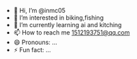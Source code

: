 - 👋 Hi, I’m @inmc05
- 👀 I’m interested in biking,fishing
- 🌱 I’m currently learning ai and kitching
- 📫 How to reach me 1512193751@qq.com
- 😄 Pronouns: ...
- ⚡ Fun fact: ...

<!---
inmc05/inmc05 is a ✨ special ✨ repository because its `README.md` (this file) appears on your GitHub profile.
You can click the Preview link to take a look at your changes.
--->
